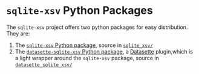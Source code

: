 # `sqlite-xsv` Python Packages

The `sqlite-xsv` project offers two python packages for easy distribution. They are:

1. The [`sqlite-xsv` Python package](https://pypi.org/project/sqlite-xsv/), source in [`sqlite_xsv/`](./sqlite_xsv/README.md)
2. The [`datasette-sqlite-xsv` Python package](https://pypi.org/project/sqlite-xsv/), a [Datasette](https://datasette.io/) plugin,which is a light wrapper around the `sqlite-xsv` package, source in [`datasette_sqlite_xsv/`](./datasette_sqlite_xsv/README.md)
